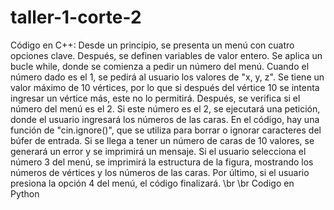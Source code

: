 # taller-1-corte-2

Código en C++: Desde un principio, se presenta un menú con cuatro opciones clave. 
Después, se definen variables de valor entero. Se aplica un bucle while, donde se comienza a pedir un número del menú.
Cuando el número dado es el 1, se pedirá al usuario los valores de "x, y, z". Se tiene un valor máximo de 10 vértices, por lo que si después del vértice 10 se intenta ingresar un vértice más, este no lo permitirá. 
Después, se verifica si el número del menú es el 2. Si este número es el 2, se ejecutará una petición, donde el usuario ingresará los números de las caras. 
En el código, hay una función de "cin.ignore()", que se utiliza para borrar o ignorar caracteres del búfer de entrada. Si se llega a tener un número de caras de 10 valores, se generará un error y se imprimirá un mensaje. 
Si el usuario selecciona el número 3 del menú, se imprimirá la estructura de la figura, mostrando los números de vértices y los números de las caras. 
Por último, si el usuario presiona la opción 4 del menú, el código finalizará.
\br
\br
Codigo en Python

